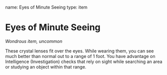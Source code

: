 name: Eyes of Minute Seeing
type: item

# Eyes of Minute Seeing 
_Wondrous item, uncommon_ 

These crystal lenses fit over the eyes. While wearing them, you can see much better than normal out to a range of 1 foot. You have advantage on Intelligence (Investigation) checks that rely on sight while searching an area or studying an object within that range.